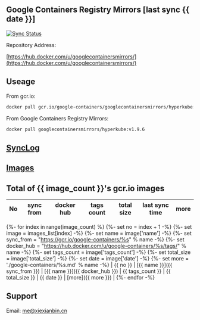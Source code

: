 Google Containers Registry Mirrors [last sync {{ date }}]
-------

[![Sync Status](https://travis-ci.org/xiexianbin/googlecontainersmirrors.svg?branch=sync)](https://travis-ci.org/xiexianbin/googlecontainersmirrors)

Repository Address:

[https://hub.docker.com/u/googlecontainersmirrors/](https://hub.docker.com/u/googlecontainersmirrors/)


Useage
-------

From gcr.io:
```bash
docker pull gcr.io/google-containers/googlecontainersmirrors/hyperkube:v1.9.6
```

From Google Containers Registry Mirrors:
```bash
docker pull googlecontainersmirrors/hyperkube:v1.9.6
```

[SyncLog](./SyncLog.md)
-------

[Images](./google-containers/)
-------

Total of {{ image_count }}'s gcr.io images
-------

| No | sync from | docker hub | tags count | total size | last sync time | more |
| - | - | - | - | - | - | - |
{%- for index in range(image_count) %}
{%- set no = index + 1 -%}
{%- set image = images_list[index] -%}
{%- set name = image['name'] -%}
{%- set sync_from = "https://gcr.io/google-containers/%s" % name -%}
{%- set docker_hub = "https://hub.docker.com/u/google-containers/%s/tags/" % name -%}
{%- set tags_count = image['tags_count'] -%}
{%- set total_size = image['total_size'] -%}
{%- set date = image['date'] -%}
{%- set more = './google-containers/%s.md' % name -%}
| {{ no }} | [{{ name }}]({{ sync_from }}) | [{{ name }}]({{ docker_hub }}) | {{ tags_count }} | {{ total_size }} | {{ date }} | [more]({{ more }}) |
{%- endfor -%}

Support
-------

Email: me@xiexianbin.cn
